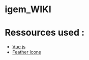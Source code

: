 # igem_WIKI

# Ressources used :

-   [Vue.js](https://vuejs.org/)
-   [Feather Icons](https://feathericons.com/)
